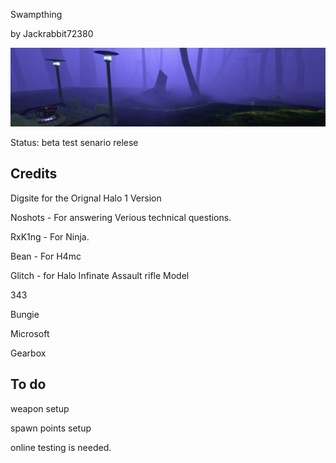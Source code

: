 Swampthing

by Jackrabbit72380

  ![Screenshot](https://github.com/jackrabbit72380/Ho4kmmm/blob/master/common/H3EK/tags/digsite/levels/swampthing/previews/preview.jpg)

Status: beta test senario relese

## Credits
  
Digsite for the Orignal Halo 1 Version

Noshots - For answering Verious technical questions.

RxK1ng - For Ninja.

Bean - For H4mc

Glitch - for Halo Infinate Assault rifle Model

343

Bungie

Microsoft

Gearbox

## To do

weapon setup 

spawn points setup

online testing is needed.
